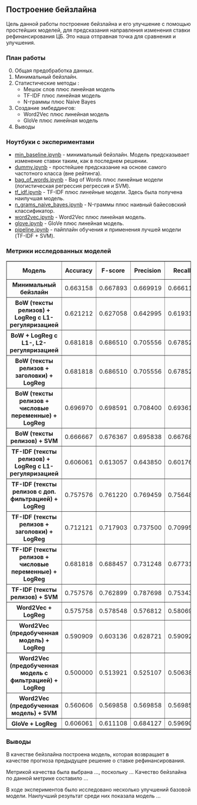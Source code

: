 ## Построение бейзлайна

Цель данной работы построение бейзлайна и его улучшение с помощью простейших моделей, для предсказания направления изменения ставки рефинансирования ЦБ. Это наша отправная точка для сравнения и улучшения.

### План работы

0. Общая предобработка данных.
1. Минимальный бейзлайн.
2. Статистические методы :
    - Мешок слов плюс линейная модель
    - TF-IDF плюс линейная модель
    - N-граммы плюс Naive Bayes
3. Создание эмбеддингов:
    - Word2Vec плюс линейная модель
    - GloVe плюс линейная модель
4. Выводы

### Ноутбуки с экспериментами

- [min_baseline.ipynb](ml/min_baseline.ipynb) - минимальный бейзлайн. Модель предсказывает изменение ставки таким, как в последнем решении.
- [dummy.ipynb](ml/dummy.ipynb) - простейшее предсказание на основе самого частотного класса (вне рейтинга).
- [bag_of_words.ipynb](ml/bag_of_words.ipynb) - Bag of Words плюс линейные модели (логистическая регрессия регрессия и SVM).
- [tf_idf.ipynb](ml/tf_idf.ipynb) - TF-IDF плюс линейные модели. Здесь была получена наилучшая модель.
- [n_grams_naive_bayes.ipynb](ml/n_grams_naive_bayes.ipynb) - N-граммы плюс наивный байесовский классификатор.
- [word2vec.ipynb](ml/word2vec.ipynb) - Word2Vec плюс линейная модель.
- [glove.ipynb](ml/glove.ipynb) - GloVe плюс линейная модель.
- [pipeline.ipynb](ml/pipeline.ipynb) - пайплайн обучения и применения лучшей модели (TF-IDF + SVM).

### Метрики исследованных моделей

<table border="1" class="dataframe">
  <thead>
    <tr>
      <th>Модель</th>
      <th>Accuracy</th>
      <th>F-score</th>
      <th>Precision</th>
      <th>Recall</th>
      <th>ROC AUC OvR</th>
    </tr>
  </thead>
  <tbody>
    <tr>
      <th>Минимальный бейзлайн</th>
      <td>0.663158</td>
      <td>0.667893</td>
      <td>0.669919</td>
      <td>0.666111</td>
      <td>NaN</td>
    </tr>
    <tr>
      <th>BoW (тексты релизов) + LogReg с L1-регуляризацией</th>
      <td>0.621212</td>
      <td>0.627058</td>
      <td>0.642995</td>
      <td>0.619311</td>
      <td>0.769110</td>
    </tr>
    <tr>
      <th>BoW + LogReg с L1-, L2-регуляризацией</th>
      <td>0.681818</td>
      <td>0.686510</td>
      <td>0.705556</td>
      <td>0.678521</td>
      <td>0.861207</td>
    </tr>
    <tr>
      <th>BoW (тексты релизов + заголовки) + LogReg</th>
      <td>0.681818</td>
      <td>0.686510</td>
      <td>0.705556</td>
      <td>0.678521</td>
      <td>0.861207</td>
    </tr>
    <tr>
      <th>BoW (тексты релизов + числовые переменные) + LogReg</th>
      <td>0.696970</td>
      <td>0.698591</td>
      <td>0.708400</td>
      <td>0.693618</td>
      <td>0.858634</td>
    </tr>
    <tr>
      <th>BoW (тексты релизов) + SVM</th>
      <td>0.666667</td>
      <td>0.676367</td>
      <td>0.695838</td>
      <td>0.667684</td>
      <td>0.836664</td>
    </tr>
    <tr>
      <th>TF-IDF (тексты релизов) + LogReg с L1-регуляризацией</th>
      <td>0.606061</td>
      <td>0.613057</td>
      <td>0.643850</td>
      <td>0.601767</td>
      <td>0.784513</td>
    </tr>
    <tr>
      <th>TF-IDF (тексты релизов c доп. фильтрацией) + LogReg</th>
      <td>0.757576</td>
      <td>0.761220</td>
      <td>0.769459</td>
      <td>0.756484</td>
      <td>0.901979</td>
    </tr>
    <tr>
      <th>TF-IDF (тексты релизов + заголовки) + LogReg</th>
      <td>0.712121</td>
      <td>0.717903</td>
      <td>0.737500</td>
      <td>0.709954</td>
      <td>0.878747</td>
    </tr>
    <tr>
      <th>TF-IDF (тексты релизов + числовые переменные) + LogReg</th>
      <td>0.681818</td>
      <td>0.688457</td>
      <td>0.731248</td>
      <td>0.677314</td>
      <td>0.835872</td>
    </tr>
    <tr>
      <th>TF-IDF (тексты релизов) + SVM</th>
      <td>0.757576</td>
      <td>0.762899</td>
      <td>0.787698</td>
      <td>0.753432</td>
      <td>0.920457</td>
    </tr>
    <tr>
      <th>Word2Vec + LogReg</th>
      <td>0.575758</td>
      <td>0.578548</td>
      <td>0.576812</td>
      <td>0.580695</td>
      <td>0.744950</td>
    </tr>
    <tr>
      <th>Word2Vec (предобученная модель) + LogReg</th>
      <td>0.590909</td>
      <td>0.603136</td>
      <td>0.628721</td>
      <td>0.590929</td>
      <td>0.760629</td>
    </tr>
    <tr>
      <th>Word2Vec (предобученная модель с фильтрацией) + LogReg</th>
      <td>0.500000</td>
      <td>0.513921</td>
      <td>0.525107</td>
      <td>0.506388</td>
      <td>0.693653</td>
    </tr>
    <tr>
      <th>Word2Vec (предобученная модель) + SVM</th>
      <td>0.560606</td>
      <td>0.569858</td>
      <td>0.569858</td>
      <td>0.569858</td>
      <td>0.745764</td>
    </tr>
    <tr>
      <th>GloVe + LogReg</th>
      <td>0.606061</td>
      <td>0.611108</td>
      <td>0.684127</td>
      <td>0.596904</td>
      <td>0.763597</td>
    </tr>
  </tbody>
</table>

### Выводы

В качестве бейзлайна построена модель, которая возвращает в качестве прогноза предыдущее решение о ставке рефинансирования.

Метрикой качества была выбрана ..., поскольку ... Качество бейзлайна по данной метрике составило ...

В ходе экспериментов было исследовано несколько улучшений базовой модели. Наилучший результат среди них показала модель ...
